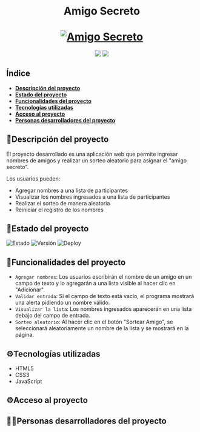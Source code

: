 <div align="center">
  <h1 align="center">
    Amigo Secreto
    <br />
    <br />
    <a href="http://127.0.0.1:5500/index.html">
      <img src="http://127.0.0.1:5500/index.html/assets/amigo-secreto.png" alt="Amigo Secreto">
    </a>
  </h1>
</div>
<p align="center">
  <img src="https://img.shields.io/badge/ESTADO-DESPLIEGUE-green">
  <img src="https://img.shields.io/github/stars/JOELJARA?style=social">
</p>

## Índice

- **[Descripción del proyecto](#descripción-del-proyecto)**
- **[Estado del proyecto](#Estado-del-proyecto)**
- **[Funcionalidades del proyecto](#Funcionalidades-del-proyecto)**
- **[Tecnologías utilizadas](#Tecnologías-utilizadas)**
- **[Acceso al proyecto](#acceso-proyecto)**
- **[Personas desarrolladores del proyecto](#personas-desarrolladores)**

## :memo:Descripción del proyecto

El proyecto desarrollado es una aplicación web que permite ingresar nombres de amigos y realizar un sorteo aleatorio para asignar el "amigo secreto".

Los usuarios pueden:
- Agregar nombres a una lista de participantes
- Visualizar los nombres ingresados a una lista de participantes
- Realizar el sorteo de manera aleatoria
- Reiniciar el registro de los nombres

## :rocket:Estado del proyecto
![Estado](https://img.shields.io/badge/estado-Despliegue-green)
![Versión](https://img.shields.io/badge/versión-1.0.0-blue)
![Deploy](https://img.shields.io/badge/deploy-en%100progreso-orange)

## :hammer:Funcionalidades del proyecto
- `Agregar nombres`: Los usuarios escribirán el nombre de un amigo en un campo de texto y lo agregarán a una lista visible al hacer clic en "Adicionar".
- `Validar entrada`: Si el campo de texto está vacío, el programa mostrará una alerta pidiendo un nombre válido.
- `Visualizar la lista`: Los nombres ingresados aparecerán en una lista debajo del campo de entrada.
- `Sorteo aleatorio`: Al hacer clic en el botón "Sortear Amigo", se seleccionará aleatoriamente un nombre de la lista y se mostrará en la página.

## :gear:Tecnologías utilizadas
- HTML5
- CSS3
- JavaScript

## :gear:Acceso al proyecto

## :technologist:Personas desarrolladores del proyecto
